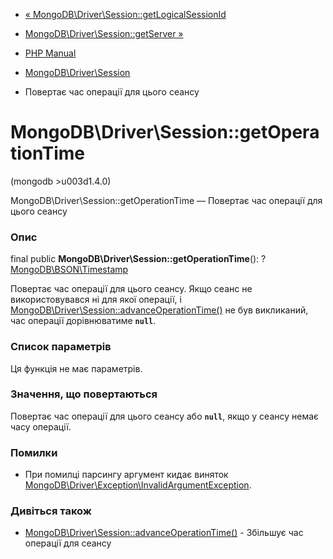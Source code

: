 - [«
MongoDB\Driver\Session::getLogicalSessionId](mongodb-driver-session.getlogicalsessionid.md)
- [MongoDB\Driver\Session::getServer
»](mongodb-driver-session.getserver.md)

- [PHP Manual](index.md)
- [MongoDB\Driver\Session](class.mongodb-driver-session.md)
- Повертає час операції для цього сеансу

# MongoDB\Driver\Session::getOperationTime

(mongodb \>u003d1.4.0)

MongoDB\Driver\Session::getOperationTime — Повертає час операції для
цього сеансу

### Опис

final public **MongoDB\Driver\Session::getOperationTime**():
?[MongoDB\BSON\Timestamp](class.mongodb-bson-timestamp.md)

Повертає час операції для цього сеансу. Якщо сеанс не використовувався
ні для якої операції, і
[MongoDB\Driver\Session::advanceOperationTime()](mongodb-driver-session.advanceoperationtime.md)
не був викликаний, час операції дорівнюватиме **`null`**.

### Список параметрів

Ця функція не має параметрів.

### Значення, що повертаються

Повертає час операції для цього сеансу або **`null`**, якщо у сеансу
немає часу операції.

### Помилки

- При помилці парсингу аргумент кидає виняток
[MongoDB\Driver\Exception\InvalidArgumentException](class.mongodb-driver-exception-invalidargumentexception.md).

### Дивіться також

- [MongoDB\Driver\Session::advanceOperationTime()](mongodb-driver-session.advanceoperationtime.md) -
Збільшує час операції для сеансу
